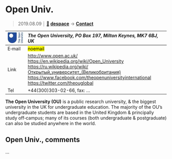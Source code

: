 # Open Univ.
> 2019.08.09 ┊ **[🚀](../index/index.md) [despace](index.md)** → **[Contact](contact.md)**

|[![](f/contact/o/open_univ_logo1_thumb.jpg)](f/contact/o/open_univ_logo1.png)|*The Open University, PO Box 197, Milton Keynes, MK7 6BJ, UK*|
|:--|:--|
|E‑mail| <mark>noemail</mark> |
|Link| <http://www.open.ac.uk/><br> <https://en.wikipedia.org/wiki/Open_University><br> <https://ru.wikipedia.org/wiki/Открытый_университет_(Великобритания)><br> <https://www.facebook.com/theopenuniversityinternational><br> <https://twitter.com/theouglobal> |
|Tel| +44(300)303-02-66, fax: … |

**The Open University (OU)** is a public research university, & the biggest university in the UK for undergraduate education. The majority of the OU’s undergraduate students are based in the United Kingdom & principally study off‑campus; many of its courses (both undergraduate & postgraduate) can also be studied anywhere in the world.


<p style="page-break-after:always"> </p>

## Open Univ., comments

…

